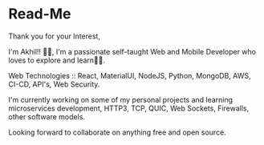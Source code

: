 # Read-Me

Thank you for your Interest,

I'm Akhil!! 👋👋, I'm a passionate self-taught Web and Mobile Developer who loves to explore and learn🧑‍💻.

Web Technologies :: React, MaterialUI, NodeJS, Python, MongoDB, AWS, CI-CD, API's, Web Security.

I'm currently working on some of my personal projects and learning microservices development, HTTP3, TCP, QUIC, Web Sockets, Firewalls, other software models.
 
Looking forward to collaborate on anything free and open source.

